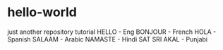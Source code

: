 # hello-world
just another repository tutorial
HELLO - Eng
BONJOUR - French
HOLA - Spanish
SALAAM - Arabic
NAMASTE - Hindi
SAT SRI AKAL - Punjabi
